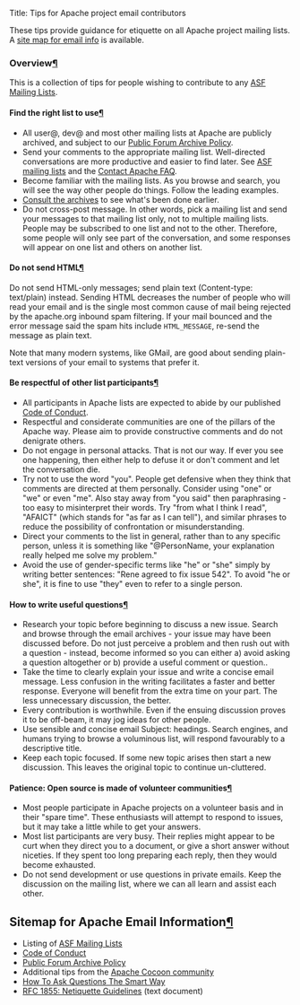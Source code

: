 Title: Tips for Apache project email contributors

These tips provide guidance for etiquette on all Apache project mailing lists. A <a href="https://www.apache.org/dev/#mail">site map for email info</a> is available.</p>

<h3 id="overview">Overview<a class="headerlink" href="#overview" title="Permanent link">&para;</a></h3>
<p>This is a collection of tips for people  wishing to contribute to any 
<a href="../foundation/mailinglists.html">ASF Mailing Lists</a>.</p>
<h4 id="rightlist">Find the right list to use<a class="headerlink" href="#rightlist" title="Permanent link">&para;</a></h4>
<ul>
<li><a name="public"></a>All user@, dev@ and most other mailing lists at Apache are 
publicly archived, and subject to our <a href="../foundation/public-archives.html">Public Forum Archive Policy</a>.</li>
<li><a name="appropriate-mailing-list" ></a>Send your comments to the appropriate mailing list. Well-directed
conversations are more productive and easier to find later. See <a href="../foundation/mailinglists.html">ASF
mailing lists</a> and the <a href="../foundation/preFAQ.html">Contact Apache
FAQ</a>.</li>
<li><a name="become-familiar" ></a>Become familiar with the mailing lists. As you browse and search, you
will see the way other people do things. Follow the leading examples.  </li>
<li><a href="http://mail-archives.apache.org/">Consult the archives</a> to see what's been done earlier.</li>
<li><a name="no-cross-posting"></a>Do not cross-post message. In other words, pick a mailing list and send
your messages to that mailing list only, not to multiple mailing lists. People may be subscribed to one
list and not to the other. Therefore, some people will only see part of the conversation, and some responses will appear on one list and others on another list.</li>
</ul>
<h4 id="nohtml">Do not send HTML<a class="headerlink" href="#nohtml" title="Permanent link">&para;</a></h4>
<p><a name="do-not-send-html-mail"></a>Do not send HTML-only messages; send plain text (Content-type: text/plain) instead.
Sending HTML decreases the number of people who will read your email and is
the single most common cause of mail being rejected by the apache.org inbound
spam filtering. If your mail bounced and the error message said the spam
hits include <code>HTML_MESSAGE</code>, re-send the message as plain text.</p>
<p>Note that many modern systems, like GMail, are good about sending plain-text versions of your email to systems that prefer it.</p>
<h4 id="respect">Be respectful of other list participants<a class="headerlink" href="#respect" title="Permanent link">&para;</a></h4>
<ul>
<li><a name="conduct" ></a>All participants in Apache lists are expected to abide by our 
published <a href="/foundation/policies/conduct.html">Code of Conduct</a>.</li>
<li><a name="respectful" ></a>Respectful and considerate communities are one of the pillars of the
Apache way. Please aim to provide constructive comments and do not
denigrate others.</li>
<li><a name="do-not-engage" ></a>Do not engage in personal attacks. That is not our way. If ever you see
one happening, then either help to defuse it or don't comment and let the
conversation die.</li>
<li><a name="do-not-use-you"></a>Try not to use the word "you". People get defensive when they think that
comments are directed at them personally. Consider using "one" or "we" or
even "me". Also stay away from "you said" then paraphrasing - too easy to
misinterpret their words. Try "from what I think I read", "AFAICT" (which stands for "as far as I can tell"), and similar phrases to reduce the possibility of confrontation or misunderstanding.</li>
<li><a name="use-general-list"></a>Direct your comments to the list in general, rather
than to any specific person, unless it is something like "@PersonName, your explanation really helped me solve my problem."</li>
<li><a name="avoid-gender"></a>Avoid the use of gender-specific terms like "he" or "she" simply by
writing better sentences: "Rene agreed to fix issue 542". To avoid "he or she", it is fine to use "they" even to refer to a single person.</li>
</ul>
<h4 id="usefulq">How to write useful questions<a class="headerlink" href="#usefulq" title="Permanent link">&para;</a></h4>
<ul>
<li><a name="research-topic"></a>Research your topic before beginning to discuss a new issue. Search and
browse through the email archives - your issue may have been discussed before. Do not just perceive a problem and then rush out with a question -
instead, become informed so you can either a) avoid asking a question altogether or b) provide a useful comment or question..</li>
<li><a name="clearly-explain"></a>Take the time to clearly explain your issue and write a concise email
message. Less confusion in the writing facilitates a faster and better response. Everyone
will benefit from the extra time on your part. The less unnecessary
discussion, the better.</li>
<li><a name="contribution-worthwhile"></a>Every contribution is worthwhile. Even if the ensuing discussion proves
it to be off-beam, it may jog ideas for other people.</li>
<li><a name="use-sensible"></a>Use sensible and concise email Subject: headings. Search engines, and
humans trying to browse a voluminous list, will respond favourably to a
descriptive title.</li>
<li><a name="topic-focused"></a>Keep each topic focused. If some new topic arises then start a new
discussion. This leaves the original topic to continue un-cluttered.</li>
</ul>
<h4 id="patience">Patience: Open source is made of volunteer communities<a class="headerlink" href="#patience" title="Permanent link">&para;</a></h4>
<ul>
<li><a name="volunteer-basis" ></a>Most people participate in Apache projects on a volunteer
basis and in their "spare time". These enthusiasts will attempt to respond
to issues, but it may take a little while to get your answers.</li>
<li><a name="participants-busy" ></a>Most list participants are very busy. Their replies might appear to be
curt when they direct you to a document, or give a short answer without
niceties. If they spent too long preparing each reply, then they would
become exhausted.</li>
<li><a name="no-private-emails" ></a>Do not send development or use questions in private emails.
Keep the discussion on the mailing list, where we can all learn and assist each other.</li>
</ul>
<h2 id="other">Sitemap for Apache Email Information<a class="headerlink" href="#other" title="Permanent link">&para;</a></h2>
<ul>
<li>Listing of <a href="../foundation/mailinglists.html">ASF Mailing Lists</a></li>
<li><a href="/foundation/policies/conduct.html">Code of Conduct</a></li>
<li><a href="../foundation/public-archives.html">Public Forum Archive Policy</a></li>
<li>Additional tips from the <a href="https://cocoon.apache.org/2.1/1177.html#Contribution+Notes+and+Tips">Apache Cocoon community</a> </li>
<li><a href="http://www.catb.org/~esr/faqs/smart-questions.html">How To Ask Questions The Smart Way</a> </li>
<li><a href="http://www.ietf.org/rfc/rfc1855.txt">RFC 1855: Netiquette Guidelines</a> (text document)</li>
</ul></div>
